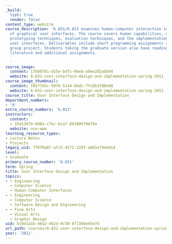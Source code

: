 ```yaml
---
_build:
  list: true
  render: false
content_type: website
course_description: '6.831/6.813 examines human-computer interaction in the context
  of graphical user interfaces. The course covers human capabilities, design principles,
  prototyping techniques, evaluation techniques, and the implementation of graphical
  user interfaces. Deliverables include short programming assignments and a semester-long
  group project. Students taking the graduate version also have readings from current
  literature and additional assignments.

  '
course_image:
  content: 17b80701-d15e-bd7c-0beb-a0ee202abb94
  website: 6-831-user-interface-design-and-implementation-spring-2011
course_image_thumbnail:
  content: f6577e5c-5976-5144-8edc-7fc6b1f08e08
  website: 6-831-user-interface-design-and-implementation-spring-2011
course_title: User Interface Design and Implementation
department_numbers:
- '6'
extra_course_numbers: '6.813'
instructors:
  content:
  - 15d1367e-048a-c7ec-bca7-663806f9679a
  website: ocw-www
learning_resource_types:
- Lecture Notes
- Projects
legacy_uid: 7f0f0a87-afc5-4571-2287-a8d1e794e014
level:
- Graduate
primary_course_number: '6.831'
term: Spring
title: User Interface Design and Implementation
topics:
- - Engineering
  - Computer Science
  - Human-Computer Interfaces
- - Engineering
  - Computer Science
  - Software Design and Engineering
- - Fine Arts
  - Visual Arts
  - Graphic Design
uid: b19e1a1b-46a2-462d-9c58-6f1366e45e7d
url_path: courses/6-831-user-interface-design-and-implementation-spring-2011
year: '2011'
---
```

